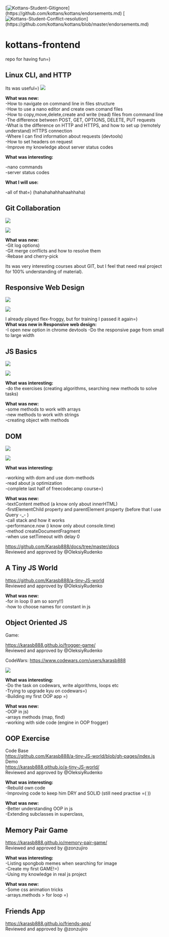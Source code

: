 [![Kottans-Student-Gitignore](https://img.shields.io/badge/%3D(%5E.%5E)%3D-mastered%20gitignore-orange.svg)](https://github.com/kottans/kottans/endorsements.md)
[![Kottans-Student-Conflict-resolution](https://img.shields.io/badge/%3D(%5E.%5E)%3D-mastered%20conflict%20resolution-brightgreen.svg)](https://github.com/kottans/kottans/blob/master/endorsements.md)

# kottans-frontend
repo for having fun=)

## Linux CLI, and HTTP
Its was useful=)
![](task_linux_cli/main-scr.png)

**What was new:<br />**
-How to navigate on command line in files structure<br />
-How to use a nano editor and create own comand files<br />
-How to copy,move,delete,create and write (read) files from command line<br />
-The difference between POST, GET, OPTIONS, DELETE, PUT requests<br />
-What is the difference on HTTP and HTTPS, and how to set up (remotely understand) HTTPS connection<br />
-Where I can find information about requests (devtools)<br />
-How to set headers on request<br />
-Improve my knowledge about server status codes<br />

**What was interesting:<br />**

-nano commands<br />
-server status codes<br />

**What I will use:<br />**

-all of that=) (hahahahahhahaahhaha)<br />

## Git Collaboration
![](task_git_collaboration/git.png)

![](task_git_collaboration/git-hub.png)

**What was new:<br />**
-Git log options) <br />
-Git merge conflicts and how to resolve them <br />
-Rebase and cherry-pick <br />

Its was very interesting courses about GIT, but I feel that need real project for 100% understanding of material).

## Responsive Web Design

![](task_responsive_web_design/flex-floggy.png)

![](task_responsive_web_design/responsive-web.png)

I already played flex-froggy, but for training I passed it again=)<br />
**What was new in Responsive web design:<br />**
-I open new option in chrome devtools
-Do the responsive page from small to large width

## JS Basics

![](task_js_basics/freecodecamp.png)

![](task_js_basics/udacity-js.png)

**What was interesting:<br />**
-do the exercises (creating algorithms, searching new methods to solve tasks)

**What was new:<br />**
-some methods to work with arrays<br />
-new methods to work with strings<br />
-creating object with methods

## DOM

![](task_js_dom/freecodecamp.png)

![](task_js_dom/udacity-dom.png)

**What was interesting:<br />**

-working with dom and use dom-methods<br />
-read about js optimization<br />
-complete last half of freecodecamp course=)<br />

**What was new:<br />**
-textContent method (a know only about innerHTML)<br />
-firstElementChild property and parentElement property (before that I use Query \-\_\- )<br />
-call stack and how it works<br />
-performance.now (i know only about console.time)<br />
-method createDocumentFragment<br />
-when use setTimeout with delay 0<br />

https://github.com/Karasb888/docs/tree/master/docs <br />
Reviewed and approved by @OleksiyRudenko

## A Tiny JS World

https://github.com/Karasb888/a-tiny-JS-world <br />
Reviewed and approved by @OleksiyRudenko

**What was new:<br />**
-for in loop (I am so sorry!!)<br />
-how to choose names for constant in js


## Object Oriented JS
Game:

https://karasb888.github.io/frogger-game/ <br />
Reviewed and approved by @OleksiyRudenko

CodeWars:
https://www.codewars.com/users/karasb888

![](task_js_oop/codewars.png)

**What was interesting:<br />**
-Do the task on codewars, write algorithms, loops etc<br />
-Trying to upgrade kyu on codewars=)<br />
-Building my first OOP app =)<br />

**What was new:<br />**
-OOP in js)<br />
-arrays methods (map, find)<br />
-working with side code (engine in OOP frogger)<br />

## OOP Exercise

Code Base <br />
https://github.com/Karasb888/a-tiny-JS-world/blob/gh-pages/index.js <br />
Demo <br />
https://karasb888.github.io/a-tiny-JS-world/
<br />Reviewed and approved by @OleksiyRudenko

**What was interesting:<br />**
-Rebuild own code<br />
-Improving code to keep him DRY and SOLID (still need practise =( ))<br />


**What was new:<br />**
-Better understanding OOP in js<br />
-Extending subclasses in superclass, <br />

## Memory Pair Game

https://karasb888.github.io/memory-pair-game/
<br />Reviewed and approved by @zonzujiro

**What was interesting:<br />**
-Listing spongbob memes when searching for image <br />
-Create my first GAME!=) <br />
-Using my knowledge in real js project <br />

**What was new:<br />**
-Some css animation tricks<br />
-arrays.methods > for loop =)<br />


## Friends App

https://karasb888.github.io/friends-app/
<br /> Reviewed and approved by @zonzujiro
